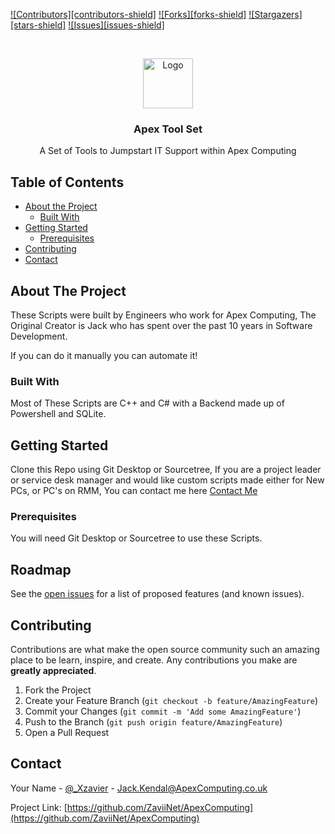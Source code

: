 <!--
*** Thanks for checking out this README Template. If you have a suggestion that would
*** make this better, please fork the repo and create a pull request or simply open
*** an issue with the tag "enhancement".
*** Thanks again! Now go create something AMAZING! :D
-->





<!-- PROJECT SHIELDS -->
<!--
*** I'm using markdown "reference style" links for readability.
*** Reference links are enclosed in brackets [ ] instead of parentheses ( ).
*** See the bottom of this document for the declaration of the reference variables
*** for contributors-url, forks-url, etc. This is an optional, concise syntax you may use.
*** https://www.markdownguide.org/basic-syntax/#reference-style-links
-->
[![Contributors][contributors-shield]][contributors-url]
[![Forks][forks-shield]][forks-url]
[![Stargazers][stars-shield]][stars-url]
[![Issues][issues-shield]][issues-url]



<!-- PROJECT LOGO -->
<br />
<p align="center">
  <a href="https://www.apexcomputing.co.uk">
    <img src="https://www.apexcomputing.co.uk/wp-content/uploads/2020/02/apex-logo-updated.gif" alt="Logo" width="80" height="80">
  </a>

  <h3 align="center">Apex Tool Set</h3>

  <p align="center">
    A Set of Tools to Jumpstart IT Support within Apex Computing
  </p>
</p>



<!-- TABLE OF CONTENTS -->
## Table of Contents

* [About the Project](#about-the-project)
  * [Built With](#built-with)
* [Getting Started](#getting-started)
  * [Prerequisites](#prerequisites)
* [Contributing](#contributing)
* [Contact](#contact)



<!-- ABOUT THE PROJECT -->
## About The Project
These Scripts were built by Engineers who work for Apex Computing, The Original Creator is Jack who has spent over the past 10 years in Software Development.

If you can do it manually you can automate it!

### Built With
Most of These Scripts are C++ and C# with a Backend made up of Powershell and SQLite.



<!-- GETTING STARTED -->
## Getting Started
Clone this Repo using Git Desktop or Sourcetree,
If you are a project leader or service desk manager and would like custom scripts made either for New PCs, or PC's on RMM, You can contact me here <a href=mailto:jack.kendal@apexcomputing.co.uk>Contact Me</a>

### Prerequisites

You will need Git Desktop or Sourcetree to use these Scripts.


<!-- ROADMAP -->
## Roadmap

See the [open issues](https://github.com/ZaviiNet/ApexComputing/issues) for a list of proposed features (and known issues).



<!-- CONTRIBUTING -->
## Contributing

Contributions are what make the open source community such an amazing place to be learn, inspire, and create. Any contributions you make are **greatly appreciated**.

1. Fork the Project
2. Create your Feature Branch (`git checkout -b feature/AmazingFeature`)
3. Commit your Changes (`git commit -m 'Add some AmazingFeature'`)
4. Push to the Branch (`git push origin feature/AmazingFeature`)
5. Open a Pull Request


<!-- CONTACT -->
## Contact

Your Name - [@_Xzavier](https://twitter.com/_Xzavier) - Jack.Kendal@ApexComputing.co.uk

Project Link: [https://github.com/ZaviiNet/ApexComputing](https://github.com/ZaviiNet/ApexComputing)




<!-- MARKDOWN LINKS & IMAGES -->
<!-- https://www.markdownguide.org/basic-syntax/#reference-style-links -->
[contributors-url]: https://github.com/ZaviiNet/ApexComputing/graphs/contributors
[forks-url]: https://github.com/ZaviiNet/ApexComputing/network/members
[stars-url]: https://github.com/ZaviiNet/ApexComputing/stargazers
[issues-url]: https://github.com/ZaviiNet/ApexComputing/issues
